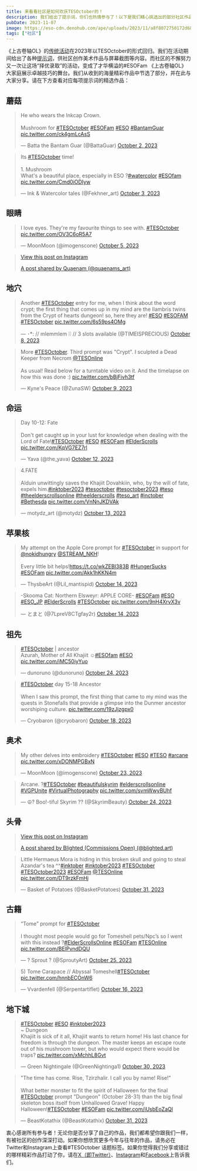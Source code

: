 ```yaml
---
title: 来看看社区是如何欢庆TESOctober的！
description: 我们给出了提示词，你们也热情参与了！以下是我们精心挑选出的部分社区作品。
pubDate: 2023-11-07
image: https://eso-cdn.denohub.com/ape/uploads/2023/11/a8f8072750172d68d549abeb304d457a.jpg
tags: ["社区"]
---
```


《上古卷轴OL》的[传统活动](/news/post/63169)在2023年以TESOctober的形式回归。我们在活动期间给出了各种[提示词](/news/post/64799)，供社区创作美术作品与屏幕截图等内容。而社区的不懈努力又一次让这场“择优录取”的活动，变成了才华横溢的#ESOFam
《上古卷轴OL》大家庭展示卓越技巧的舞台。我们从收到的海量精彩作品中节选了部分，并在此与大家分享。请在下方查看对应每项提示词的精选作品：

## 蘑菇

> He who wears the Inkcap Crown.\
> \
> Mushroom for [#TESOctober](https://twitter.com/hashtag/TESOctober?src=hash&ref_src=twsrc%5Etfw)
> [#ESOFam](https://twitter.com/hashtag/ESOFam?src=hash&ref_src=twsrc%5Etfw)
> [#ESO](https://twitter.com/hashtag/ESO?src=hash&ref_src=twsrc%5Etfw)
> [#BantamGuar](https://twitter.com/hashtag/BantamGuar?src=hash&ref_src=twsrc%5Etfw)
> [pic.twitter.com/ck4gmLcAsS](https://t.co/ck4gmLcAsS)
>
> — Batta the Bantam Guar (@BattaGuar)
> [October 2, 2023](https://twitter.com/BattaGuar/status/1708851917273616698?ref_src=twsrc%5Etfw)

> Its [#TESOctober](https://twitter.com/hashtag/TESOctober?src=hash&ref_src=twsrc%5Etfw) time!\
> \
> 1\. Mushroom\
> What's a beautiful place, especially in ESO
> ?[#watercolor](https://twitter.com/hashtag/watercolor?src=hash&ref_src=twsrc%5Etfw)
> [#ESOfam](https://twitter.com/hashtag/ESOfam?src=hash&ref_src=twsrc%5Etfw)
> [pic.twitter.com/Cmd0iODIyw](https://t.co/Cmd0iODIyw)
>
> — Ink & Watercolor tales (@Fekhner\_art)
> [October 3, 2023](https://twitter.com/Fekhner_art/status/1709264817494561052?ref_src=twsrc%5Etfw)

## 眼睛

> I love eyes. They're my favourite things to see with.
> [#TESOctober](https://twitter.com/hashtag/TESOctober?src=hash&ref_src=twsrc%5Etfw)
> [pic.twitter.com/OV3C6oR5A7](https://t.co/OV3C6oR5A7)
>
> — MoonMoon (@imogenscone)
> [October 5, 2023](https://twitter.com/imogenscone/status/1710075735833034974?ref_src=twsrc%5Etfw)

> [View this post on Instagram](https://www.instagram.com/p/CyCeddoIfs6/?utm_source=ig_embed&utm_campaign=loading)
>
> [A post shared by Quaenam (@quaenams\_art)](https://www.instagram.com/p/CyCeddoIfs6/?utm_source=ig_embed&utm_campaign=loading)

## 地穴

> Another [#TESOctober](https://twitter.com/hashtag/TESOctober?src=hash&ref_src=twsrc%5Etfw) entry for me, when I think
> about the word crypt; the first thing that comes up in my mind are the Ilambris twins from the Crypt of hearts
> dungeon! so, here they are! [#ESO](https://twitter.com/hashtag/ESO?src=hash&ref_src=twsrc%5Etfw)
> [#ESOFAM](https://twitter.com/hashtag/ESOFAM?src=hash&ref_src=twsrc%5Etfw)
> [#TESOctober](https://twitter.com/hashtag/TESOctober?src=hash&ref_src=twsrc%5Etfw)
> [pic.twitter.com/6s59ps4OMg](https://t.co/6s59ps4OMg)
>
> — ･\*: // mlemmlem ❕❕ // 3 slots available (@TlMElSPREClOUS)
> [October 8, 2023](https://twitter.com/TlMElSPREClOUS/status/1710812201005822298?ref_src=twsrc%5Etfw)

> More [#TESOctober](https://twitter.com/hashtag/TESOctober?src=hash&ref_src=twsrc%5Etfw). Third prompt was "Crypt". I
> sculpted a Dead Keeper from Necrom [@TESOnline](https://twitter.com/TESOnline?ref_src=twsrc%5Etfw)\
> \
> As usual! Read below for a turntable video on it. And the timelapse on how this was done :)
> [pic.twitter.com/bBjFivh3tf](https://t.co/bBjFivh3tf)
>
> — Kyne's Peace (@ZunaSW) [October 9, 2023](https://twitter.com/ZunaSW/status/1711482167149187385?ref_src=twsrc%5Etfw)

## 命运

> Day 10-12: Fate\
> \
> Don't get caught up in your lust for knowledge when dealing with the Lord of
> Fate\![#TESOctober](https://twitter.com/hashtag/TESOctober?src=hash&ref_src=twsrc%5Etfw)
> [#ESO](https://twitter.com/hashtag/ESO?src=hash&ref_src=twsrc%5Etfw)
> [#ESOFam](https://twitter.com/hashtag/ESOFam?src=hash&ref_src=twsrc%5Etfw)
> [#ElderScrolls](https://twitter.com/hashtag/ElderScrolls?src=hash&ref_src=twsrc%5Etfw)
> [pic.twitter.com/KqVG7EZ7rl](https://t.co/KqVG7EZ7rl)
>
> — Yava (@the\_yava) [October 12, 2023](https://twitter.com/the_yava/status/1712561751877652715?ref_src=twsrc%5Etfw)

> 4.FATE\
> \
> Alduin unwittingly saves the Khajiit Dovahkiin, who, by the will of fate, expels
> him.[#inktober2023](https://twitter.com/hashtag/inktober2023?src=hash&ref_src=twsrc%5Etfw)
> [#tesoctober](https://twitter.com/hashtag/tesoctober?src=hash&ref_src=twsrc%5Etfw)
> [#tesoctober2023](https://twitter.com/hashtag/tesoctober2023?src=hash&ref_src=twsrc%5Etfw)
> [#teso](https://twitter.com/hashtag/teso?src=hash&ref_src=twsrc%5Etfw)
> [#theelderscrollsonline](https://twitter.com/hashtag/theelderscrollsonline?src=hash&ref_src=twsrc%5Etfw)
> [#theelderscrolls](https://twitter.com/hashtag/theelderscrolls?src=hash&ref_src=twsrc%5Etfw)
> [#teso\_art](https://twitter.com/hashtag/teso_art?src=hash&ref_src=twsrc%5Etfw)
> [#inctober](https://twitter.com/hashtag/inctober?src=hash&ref_src=twsrc%5Etfw)
> [#Bethesda](https://twitter.com/hashtag/Bethesda?src=hash&ref_src=twsrc%5Etfw)
> [pic.twitter.com/VnNnJKDVAk](https://t.co/VnNnJKDVAk)
>
> — motydz\_art (@motydz) [October 13, 2023](https://twitter.com/motydz/status/1712875766998860119?ref_src=twsrc%5Etfw)

## 苹果核

> My attempt on the Apple Core prompt for
> [#TESOctober](https://twitter.com/hashtag/TESOctober?src=hash&ref_src=twsrc%5Etfw) in support for
> [@nokidhungry](https://twitter.com/nokidhungry?ref_src=twsrc%5Etfw)
> [@STREAM\_NKH](https://twitter.com/STREAM_NKH?ref_src=twsrc%5Etfw)!\
> \
> Every little bit helps!<https://t.co/wkZEBI383B>
> [#HungerSucks](https://twitter.com/hashtag/HungerSucks?src=hash&ref_src=twsrc%5Etfw)
> [#ESOFam](https://twitter.com/hashtag/ESOFam?src=hash&ref_src=twsrc%5Etfw)
> [pic.twitter.com/Akk1hKKN4m](https://t.co/Akk1hKKN4m)
>
> — ThysbeArt (@Lil\_mantispid)
> [October 14, 2023](https://twitter.com/Lil_mantispid/status/1713342195267461337?ref_src=twsrc%5Etfw)

> -Skooma Cat: Northern Elsweyr: APPLE CORE- [#ESOFam](https://twitter.com/hashtag/ESOFam?src=hash&ref_src=twsrc%5Etfw)
> [#ESO](https://twitter.com/hashtag/ESO?src=hash&ref_src=twsrc%5Etfw)
> [#ESO\_JP](https://twitter.com/hashtag/ESO_JP?src=hash&ref_src=twsrc%5Etfw)
> [#ElderScrolls](https://twitter.com/hashtag/ElderScrolls?src=hash&ref_src=twsrc%5Etfw)
> [#TESOctober](https://twitter.com/hashtag/TESOctober?src=hash&ref_src=twsrc%5Etfw)
> [pic.twitter.com/9nH4XrvX3v](https://t.co/9nH4XrvX3v)
>
> — とまと (@7LpreV8CTgfay2r)
> [October 14, 2023](https://twitter.com/7LpreV8CTgfay2r/status/1713086232543314037?ref_src=twsrc%5Etfw)

## 祖先

> [#TESOctober](https://twitter.com/hashtag/TESOctober?src=hash&ref_src=twsrc%5Etfw) | ancestor\
> Azurah, Mother of All Khajiit ☺️[#ESOfam](https://twitter.com/hashtag/ESOfam?src=hash&ref_src=twsrc%5Etfw)
> [#ESO](https://twitter.com/hashtag/ESO?src=hash&ref_src=twsrc%5Etfw)
> [pic.twitter.com/iMC50iyYuo](https://t.co/iMC50iyYuo)
>
> — dunoruno (@dunoruno) [October 24, 2023](https://twitter.com/dunoruno/status/1716960294616838245?ref_src=twsrc%5Etfw)

> [#TESOctober](https://twitter.com/hashtag/TESOctober?src=hash&ref_src=twsrc%5Etfw) day 15-18 Ancestor\
> \
> When I saw this prompt, the first thing that came to my mind was the quests in Stonefalls that provide a glimpse into
> the Dunmer ancestor worshiping culture. [pic.twitter.com/19zJjzgpx0](https://t.co/19zJjzgpx0)
>
> — Cryobaron (@cryobaron)
> [October 18, 2023](https://twitter.com/cryobaron/status/1714636641623773192?ref_src=twsrc%5Etfw)

## 奥术

> My other delves into embroidery [#TESOctober](https://twitter.com/hashtag/TESOctober?src=hash&ref_src=twsrc%5Etfw)
> [#ESO](https://twitter.com/hashtag/ESO?src=hash&ref_src=twsrc%5Etfw)
> [#TESO](https://twitter.com/hashtag/TESO?src=hash&ref_src=twsrc%5Etfw)
> [#arcane](https://twitter.com/hashtag/arcane?src=hash&ref_src=twsrc%5Etfw)
> [pic.twitter.com/xDONMPGBxN](https://t.co/xDONMPGBxN)
>
> — MoonMoon (@imogenscone)
> [October 23, 2023](https://twitter.com/imogenscone/status/1716460921088848371?ref_src=twsrc%5Etfw)

> Arcane. ?[#TESOctober](https://twitter.com/hashtag/TESOctober?src=hash&ref_src=twsrc%5Etfw)
> [#beautifulskyrim](https://twitter.com/hashtag/beautifulskyrim?src=hash&ref_src=twsrc%5Etfw)
> [#elderscrollsonline](https://twitter.com/hashtag/elderscrollsonline?src=hash&ref_src=twsrc%5Etfw)
> [#VGPUnite](https://twitter.com/hashtag/VGPUnite?src=hash&ref_src=twsrc%5Etfw)
> [#VirtualPhotography](https://twitter.com/hashtag/VirtualPhotography?src=hash&ref_src=twsrc%5Etfw)
> [pic.twitter.com/svmWwyBUhf](https://t.co/svmWwyBUhf)
>
> — ☮? Boo!-tiful Skyrim ?? (@SkyrimBeauty)
> [October 24, 2023](https://twitter.com/SkyrimBeauty/status/1716607062900351232?ref_src=twsrc%5Etfw)

## 头骨

> [View this post on Instagram](https://www.instagram.com/p/CyyJScxvjqG/?utm_source=ig_embed&utm_campaign=loading)
>
> [A post shared by Blighted (Commissions Open) (@blighted.art)](https://www.instagram.com/p/CyyJScxvjqG/?utm_source=ig_embed&utm_campaign=loading)

> Little Hermaeus Mora is hiding in this broken skull and going to steal Azandar's tea
> ^^[#inktober](https://twitter.com/hashtag/inktober?src=hash&ref_src=twsrc%5Etfw)
> [#inktober2023](https://twitter.com/hashtag/inktober2023?src=hash&ref_src=twsrc%5Etfw)
> [#TESOctober](https://twitter.com/hashtag/TESOctober?src=hash&ref_src=twsrc%5Etfw)
> [#TESOctober2023](https://twitter.com/hashtag/TESOctober2023?src=hash&ref_src=twsrc%5Etfw)
> [#ESOFam](https://twitter.com/hashtag/ESOFam?src=hash&ref_src=twsrc%5Etfw)
> [@TESOnline](https://twitter.com/TESOnline?ref_src=twsrc%5Etfw) [pic.twitter.com/DT9rzkFmHj](https://t.co/DT9rzkFmHj)
>
> — Basket of Potatoes (@BasketPotatoes)
> [October 31, 2023](https://twitter.com/BasketPotatoes/status/1719360974820716637?ref_src=twsrc%5Etfw)

## 古籍

> “Tome” prompt for [#TESOctober](https://twitter.com/hashtag/TESOctober?src=hash&ref_src=twsrc%5Etfw)\
> \
> I thought most people would go for Tomeshell pets/Npc’s so I went with this instead
> ?[#ElderScrollsOnline](https://twitter.com/hashtag/ElderScrollsOnline?src=hash&ref_src=twsrc%5Etfw)
> [#ESOFam](https://twitter.com/hashtag/ESOFam?src=hash&ref_src=twsrc%5Etfw)
> [#TESOnline](https://twitter.com/hashtag/TESOnline?src=hash&ref_src=twsrc%5Etfw)
> [pic.twitter.com/BElPvndDQU](https://t.co/BElPvndDQU)
>
> — ? Sprout ? (@SproutyArt)
> [October 25, 2023](https://twitter.com/SproutyArt/status/1717101539800584339?ref_src=twsrc%5Etfw)

> 5\) Tome Carapace // Abyssal
> Tomeshell[#TESOctober](https://twitter.com/hashtag/TESOctober?src=hash&ref_src=twsrc%5Etfw)
> [pic.twitter.com/hnnbECOnW6](https://t.co/hnnbECOnW6)
>
> — Vvardenfell (@Serpentartiflet)
> [October 16, 2023](https://twitter.com/Serpentartiflet/status/1713898435458236654?ref_src=twsrc%5Etfw)

## 地下城

> [#TESOctober](https://twitter.com/hashtag/TESOctober?src=hash&ref_src=twsrc%5Etfw)
> [#ESO](https://twitter.com/hashtag/ESO?src=hash&ref_src=twsrc%5Etfw)
> [#inktober2023](https://twitter.com/hashtag/inktober2023?src=hash&ref_src=twsrc%5Etfw)\
> \~ Dungeon\
> Khajiit is sick of it all, Khajiit wants to return home! His last chance for freedom is through the dungeon. The
> master keeps an escape route out of his mushroom tower, but who would expect there would be traps?
> [pic.twitter.com/xMchhL8Gvt](https://t.co/xMchhL8Gvt)
>
> — Green Nightingale (@GreenNightinga1)
> [October 30, 2023](https://twitter.com/GreenNightinga1/status/1719101807530512872?ref_src=twsrc%5Etfw)

> "The time has come. Rise, Tzirzhalir. I call you by name! Rise!"\
> \
> What better monster to fit the spirit of Halloween for the final
> [#TESOctober](https://twitter.com/hashtag/TESOctober?src=hash&ref_src=twsrc%5Etfw) prompt "Dungeon" (October 28-31)
> than the big final skeleton boss itself from Unhallowed Grave! Happy
> Halloween\![#TESOctober](https://twitter.com/hashtag/TESOctober?src=hash&ref_src=twsrc%5Etfw)
> [#ESOFam](https://twitter.com/hashtag/ESOFam?src=hash&ref_src=twsrc%5Etfw)
> [pic.twitter.com/iUsbEoZaQl](https://t.co/iUsbEoZaQl)
>
> — BeastKotathix (@BeastKotathix)
> [October 31, 2023](https://twitter.com/BeastKotathix/status/1719259254064857291?ref_src=twsrc%5Etfw)

衷心感谢所有参与者！无论你是否分享了自己的作品，我们都希望你跟我们一样，有被社区的创作深深打动。如果你想欣赏更多今年与往年的作品，请务必在Twitter和Instagram上查看#TESOctober
话题标签。如果你觉得我们分享或错过的哪样精彩作品打动了你，请在[X（即Twitter）](https://twitter.com/TESOnline)、[Instagram](https://www.instagram.com/elderscrollsonline/)和[Facebook](https://www.facebook.com/elderscrollsonline)上告诉我们。 
